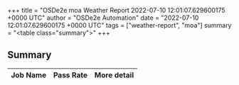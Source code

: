 +++
title = "OSDe2e moa Weather Report 2022-07-10 12:01:07.629600175 +0000 UTC"
author = "OSDe2e Automation"
date = "2022-07-10 12:01:07.629600175 +0000 UTC"
tags = ["weather-report", "moa"]
summary = "<table class=\"summary\"></table>"
+++
## Summary

| Job Name | Pass Rate | More detail |
|----------|-----------|-------------|




